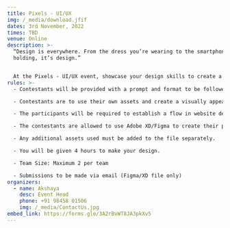 ```yaml
---
title: Pixels - UI/UX
img: /_media/download.jfif
dates: 3rd November, 2022
times: TBD
venue: Online
description: >-
  “Design is everywhere. From the dress you’re wearing to the smartphone you’re
  holding, it’s design.” 


  At the Pixels - UI/UX event, showcase your design skills to create a fresh, innovative, yet intuitive website design using modern design software!
rules: >-
  - Contestants will be provided with a prompt and format to be followed.

  - Contestants are to use their own assets and create a visually appealing website in line with the prompt.

  - The participants will be required to establish a flow in website design as well.

  - The contestants are allowed to use Adobe XD/Figma to create their projects.

  - Any additional assets used must be added to the file separately.

  - You will be given 4 hours to make your design.

  - Team Size: Maximum 2 per team

  - Submissions to be made via email (Figma/XD file only)
organizers:
  - name: Akshaya
    desc: Event Head
    phone: +91 98458 01506
    img: /_media/ContactUs.jpg
embed_link: https://forms.gle/3A2rBvWT8JA3pkXv5
---
```

